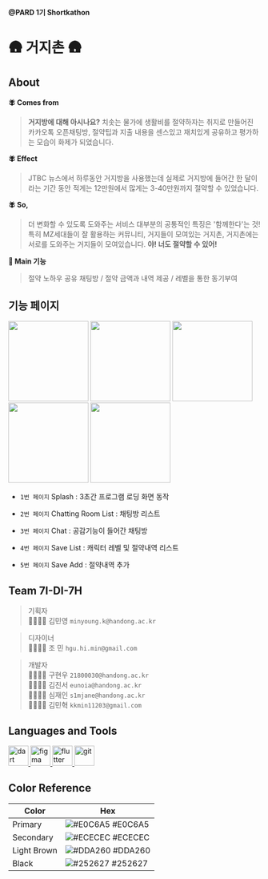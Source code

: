 #### @PARD 1기 Shortkathon 
# 🛖 거지촌 🛖
## About
**🪰 Comes from**<br>
> **거지방에 대해 아시나요?** 치솟는 물가에 생활비를 절약하자는 취지로 만들어진 카카오톡 오픈채팅방, 절약팁과 지출 내용을 센스있고 재치있게 공유하고 평가하는 모습이 화제가 되었습니다.<br>
> 
 **🪰 Effect**<br>
> JTBC 뉴스에서 하루동안 거지방을 사용했는데 실제로 거지방에 들어간 한 달이라는 기간 동안 적게는 12만원에서 많게는 3-40만원까지 절약할 수 있었습니다.<br>
>
 **🪰 So,**<br>
> 더 변화할 수 있도록 도와주는 서비스 대부분의 공통적인 특징은 '함께한다'는 것! 특히 MZ세대들이 잘 활용하는 커뮤니티, 거지들이 모여있는 거지촌, 거지촌에는 서로를 도와주는 거지들이 모여있습니다. **야! 너도 절약할 수 있어!**<br>
> 
**📁 Main 기능** <br>
> 절약 노하우 공유 채팅방 / 절약 금액과 내역 제공 / 레벨을 통한 동기부여 <br>
## 기능 페이지
<p align="left">
<img src="https://github.com/1st-PARD-APP-PART/7I-DI-7H/assets/100616572/d3364721-ad4c-488b-9f3d-8bdbda87e22f" width=160>
<img src="https://github.com/s1mjane/ossTeam/assets/100616572/eda95c7b-cc7e-48e4-9b01-677461bdb0ea" width=160>
<img src="https://github.com/s1mjane/ossTeam/assets/100616572/41d82d5d-4e43-4a6f-b678-f501008976d1" width=160>
  <img src="https://github.com/s1mjane/ossTeam/assets/100616572/fbdf53b1-200b-44b7-9fbd-ad97e6351156" width=160>
  <img src="https://github.com/s1mjane/ossTeam/assets/100616572/97961122-498c-4983-a29f-5d5d8b38f677" width=160>
</p>

- `1번 페이지` Splash : 3초간 프로그램 로딩 화면 동작


- `2번 페이지` Chatting Room List : 채팅방 리스트


- `3번 페이지` Chat : 공감기능이 들어간 채팅방


- `4번 페이지` Save List : 캐릭터 레벨 및 절약내역 리스트


- `5번 페이지` Save Add : 절약내역 추가

## Team 7I-DI-7H
> 기획자<br> 🙋🏻‍♀️✨ 김민영  `minyoung.k@handong.ac.kr`<br>

> 디자이너<br> 🧑🏻‍🎨✨ 조  민  `hgu.hi.min@gmail.com`<br>

> 개발자<br>
> 🧑🏻‍💻✨ 구현우  `21800030@handong.ac.kr` <br>
> 🧑🏻‍💻✨ 김진서  `eunoia@handong.ac.kr` <br>
> 👩🏻‍💻✨ 심재인  `s1mjane@handong.ac.kr` <br>
> 🧑🏻‍💻✨ 김민혁  `kkmin11203@gmail.com`

## Languages and Tools
<p align="left"> <a href="https://dart.dev" target="_blank" rel="noreferrer"> <img src="https://www.vectorlogo.zone/logos/dartlang/dartlang-icon.svg" alt="dart" width="40" height="40"/> </a> <a href="https://www.figma.com/" target="_blank" rel="noreferrer"> <img src="https://www.vectorlogo.zone/logos/figma/figma-icon.svg" alt="figma" width="40" height="40"/> </a> <a href="https://flutter.dev" target="_blank" rel="noreferrer"> <img src="https://www.vectorlogo.zone/logos/flutterio/flutterio-icon.svg" alt="flutter" width="40" height="40"/> </a> <a href="https://git-scm.com/" target="_blank" rel="noreferrer"> <img src="https://www.vectorlogo.zone/logos/git-scm/git-scm-icon.svg" alt="git" width="40" height="40"/> </a> </p>


## Color Reference

| Color          | Hex                                                              |
| -------------- | ---------------------------------------------------------------- |
| Primary | ![#E0C6A5](https://via.placeholder.com/10/E0C6A5?text=+) #E0C6A5 |
| Secondary | ![#ECECEC](https://via.placeholder.com/10/ECECEC?text=+) #ECECEC |
| Light Brown | ![#DDA260](https://via.placeholder.com/10/DDA260?text=+) #DDA260 |
| Black | ![#252627](https://via.placeholder.com/10/252627?text=+) #252627 |

